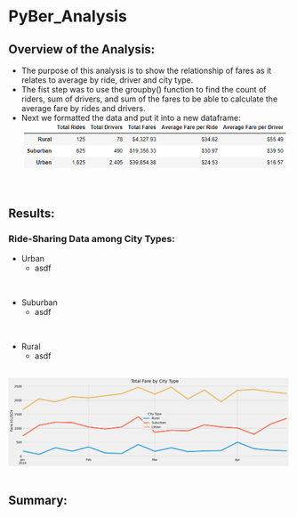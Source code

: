 # PyBer_Analysis

## Overview of the Analysis:
- The purpose of this analysis is to show the relationship of fares as it relates to average by ride, driver and city type.
- The fist step was to use the groupby() function to find the count of riders, sum of drivers, and sum of the fares to be able to calculate the average fare by rides and drivers.
- Next we formatted the data and put it into a new dataframe:
![PyBer Summary DataFrame](https://github.com/pminor87/PyBer_Analysis/blob/main/Resources/Pyber%20Summary%20DataFrame.PNG)

$~$

## Results:
### Ride-Sharing Data among City Types:
- Urban
    - asdf

$~$

- Suburban
    - asdf

$~$

- Rural
    - asdf

$~$
![PyBer Fare per City Type Summary](https://github.com/pminor87/PyBer_Analysis/blob/main/analysis/PyBer_fare_per_city_type_summary.png)
$~$

## Summary:
